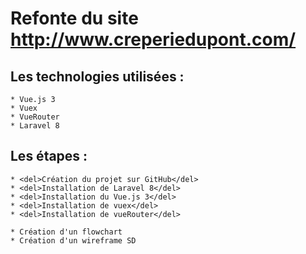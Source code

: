 # Refonte du site http://www.creperiedupont.com/

## Les technologies utilisées :
    * Vue.js 3
    * Vuex
    * VueRouter
    * Laravel 8

## Les étapes :

    * <del>Création du projet sur GitHub</del>
    * <del>Installation de Laravel 8</del>
    * <del>Installation du Vue.js 3</del>
    * <del>Installation de vuex</del>
    * <del>Installation de vueRouter</del>

    * Création d'un flowchart
    * Création d'un wireframe SD
